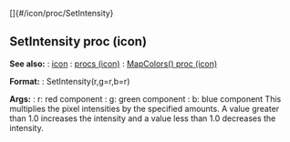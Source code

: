 []{#/icon/proc/SetIntensity}
  ## SetIntensity proc (icon)
  **See also:**
  :   [icon](ref/icon)
  :   [procs (icon)](ref/icon/proc)
  :   [MapColors() proc (icon)](ref/icon/proc/MapColors)
  <!-- -->
  **Format:**
  :   SetIntensity(r,g=r,b=r)
  <!-- -->
  **Args:**
  :   r: red component
  :   g: green component
  :   b: blue component
  This multiplies the pixel intensities by the specified amounts. A value
  greater than 1.0 increases the intensity and a value less than 1.0
  decreases the intensity.
